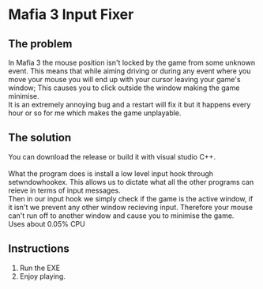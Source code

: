# Mafia 3 Input Fixer

## The problem

In Mafia 3 the mouse position isn't locked by the game from some unknown event. 
This means that while aiming driving or during any event where you move your mouse you will end up with your cursor leaving your game's window; 
This causes you to click outside the window making the game minimise. <br>
It is an extremely annoying bug and a restart will fix it but it happens every hour or so for me which makes the game unplayable.

## The solution
You can download the release or build it with visual studio C++.<br> <br>
What the program does is install a low level input hook through setwndowhookex. This allows us to dictate what all the other programs can reieve in terms of input messages.
<br>
Then in our input hook we simply check if the game is the active window, if it isn't we prevent any other window recieving input. Therefore your mouse can't run off to another window and cause you to minimise the game.
<br>
Uses about 0.05% CPU

## Instructions
1) Run the EXE
2) Enjoy playing. 
